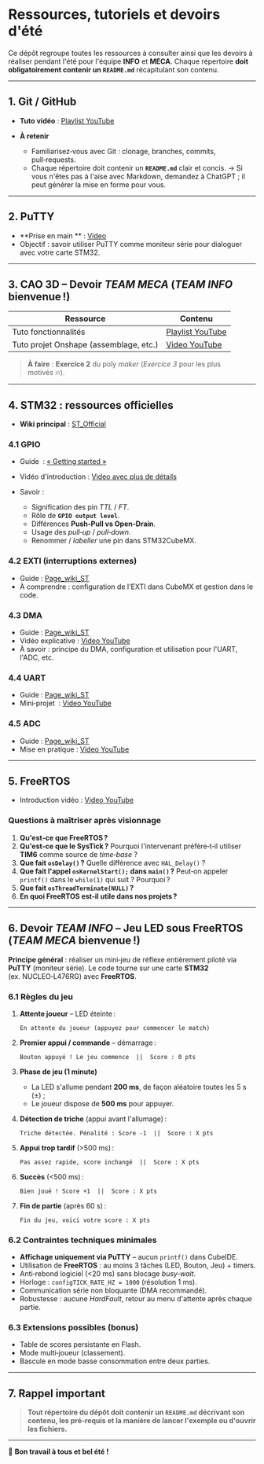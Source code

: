 # Ressources, tutoriels et devoirs d'été

Ce dépôt regroupe toutes les ressources à consulter ainsi que les devoirs à réaliser pendant l'été pour l'équipe **INFO** et **MECA**. Chaque répertoire **doit obligatoirement contenir un `README.md`** récapitulant son contenu.

---

## 1. Git / GitHub

* **Tuto vidéo** : [Playlist YouTube](https://www.youtube.com/watch?v=3RjQznt-8kE&list=PL4cUxeGkcC9goXbgTDQ0n_4TBzOO0ocPR&index=2)
* **À retenir**

  * Familiarisez‑vous avec Git : clonage, branches, commits, pull‑requests.
  * Chaque répertoire doit contenir un **`README.md`** clair et concis.
    → Si vous n'êtes pas à l'aise avec Markdown, demandez à ChatGPT ; il peut générer la mise en forme pour vous.

---

## 2. PuTTY

* **Prise en main ** : [Video](https://www.youtube.com/watch?v=4YVizsRCQcg)
* Objectif : savoir utiliser PuTTY comme moniteur série pour dialoguer avec votre carte STM32.

---

## 3. CAO 3D  – Devoir *TEAM MECA* (***TEAM INFO*** bienvenue !)

| Ressource                              | Contenu                                                                                                                                                                       |
| -------------------------------------- | ----------------------------------------------------------------------------------------------------------------------------------------------------------------------------- |
| Tuto fonctionnalités                   | [Playlist YouTube](https://www.youtube.com/watch?v=tdRpa7EglGM&list=PLRhna5_X7uWv6LsV-2kZWrDOdz_TsI0UK) |
| Tuto projet Onshape (assemblage, etc.) | [Video YouTube](https://www.youtube.com/watch?v=GYkZmE_6MpY)                                                                                   |

> **À faire** : **Exercice 2** du poly *maker* (*Exercice 3* pour les plus motivés 🔥).

---

## 4. STM32 : ressources officielles

* **Wiki principal** : [ST_Official](https://wiki.st.com/stm32mcu/wiki/Main_Page)

### 4.1 GPIO

* Guide  : [« Getting started »](https://wiki.st.com/stm32mcu/wiki/Getting_started_with_GPIO)
* Vidéo d'introduction : [Video avec plus de détails](https://www.youtube.com/watch?v=TSDS3op91TE)
* Savoir :

  * Signification des pin *TTL* / *FT*.
  * Rôle de **`GPIO output level`**.
  * Différences **Push‑Pull vs Open‑Drain**.
  * Usage des *pull‑up* / *pull‑down*.
  * Renommer / *labeller* une pin dans STM32CubeMX.

### 4.2 EXTI (interruptions externes)

* Guide : [Page_wiki_ST](https://wiki.st.com/stm32mcu/wiki/Getting_started_with_EXTI)
* À comprendre : configuration de l'EXTI dans CubeMX et gestion dans le code.

### 4.3 DMA

* Guide : [Page_wiki_ST](https://wiki.st.com/stm32mcu/wiki/Getting_started_with_DMA)
* Vidéo explicative : [Video YouTube](https://www.youtube.com/watch?v=zipjCtiHYr8&t=884s)
* À savoir : principe du DMA, configuration et utilisation pour l'UART, l'ADC, etc.

### 4.4 UART

* Guide : [Page_wiki_ST](https://wiki.st.com/stm32mcu/wiki/Getting_started_with_UART)
* Mini‑projet  : [Video YouTube](https://www.youtube.com/watch?v=dEQwSl8mCFs&t=2s)

### 4.5 ADC

* Guide : [Page_wiki_ST](https://wiki.st.com/stm32mcu/wiki/Getting_started_with_ADC)
* Mise en pratique : [Video YouTube](https://www.youtube.com/watch?v=deMF2xu_ASQ&t=108s)

---

## 5. FreeRTOS

* Introduction vidéo : [Video YouTube](https://www.youtube.com/watch?v=OPrcpbKNSjU)

### Questions à maîtriser après visionnage

1. **Qu'est‑ce que FreeRTOS ?**
2. **Qu'est‑ce que le SysTick ?**
   Pourquoi l'intervenant préfère‑t‑il utiliser **TIM6** comme source de *time‑base* ?
3. **Que fait `osDelay()` ?**
   Quelle différence avec `HAL_Delay()` ?
4. **Que fait l'appel `osKernelStart();` dans `main()` ?**
   Peut‑on appeler `printf()` dans le `while(1)` qui suit ? Pourquoi ?
5. **Que fait `osThreadTerminate(NULL)` ?**
6. **En quoi FreeRTOS est‑il utile dans nos projets ?**

---

## 6. Devoir *TEAM INFO*  – Jeu LED sous FreeRTOS (***TEAM MECA*** bienvenue !)

**Principe général** : réaliser un mini‑jeu de réflexe entièrement piloté via **PuTTY** (moniteur série). Le code tourne sur une carte **STM32** (ex. NUCLEO‑L476RG) avec **FreeRTOS**.

### 6.1 Règles du jeu

1. **Attente joueur** – LED éteinte :

   ```text
   En attente du joueur (appuyez pour commencer le match)
   ```
2. **Premier appui / commande** – démarrage :

   ```text
   Bouton appuyé ! Le jeu commence  ||  Score : 0 pts
   ```
3. **Phase de jeu (1 minute)**

   * La LED s'allume pendant **200 ms**, de façon aléatoire toutes les 5 s (±) ;
   * Le joueur dispose de **500 ms** pour appuyer.
4. **Détection de triche** (appui avant l'allumage) :

   ```text
   Triche détectée. Pénalité : Score -1  ||  Score : X pts
   ```
5. **Appui trop tardif** (>500 ms) :

   ```text
   Pas assez rapide, score inchangé  ||  Score : X pts
   ```
6. **Succès** (<500 ms) :

   ```text
   Bien joué ! Score +1  ||  Score : X pts
   ```
7. **Fin de partie** (après 60 s) :

   ```text
   Fin du jeu, voici votre score : X pts
   ```

### 6.2 Contraintes techniques minimales

* **Affichage uniquement via PuTTY** – aucun `printf()` dans CubeIDE.
* Utilisation de **FreeRTOS** : au moins 3 tâches (LED, Bouton, Jeu) + timers.
* Anti‑rebond logiciel (<20 ms) sans blocage *busy‑wait*.
* Horloge : `configTICK_RATE_HZ = 1000` (résolution 1 ms).
* Communication série non bloquante (DMA recommandé).
* Robustesse : aucune *HardFault*, retour au menu d'attente après chaque partie.

### 6.3 Extensions possibles (bonus)

* Table de scores persistante en Flash.
* Mode multi‑joueur (classement).
* Bascule en mode basse consommation entre deux parties.

---

## 7. Rappel important

> **Tout répertoire du dépôt doit contenir un `README.md` décrivant son contenu, les pré‑requis et la manière de lancer l'exemple ou d'ouvrir les fichiers.**

---

🏁 **Bon travail à tous et bel été !**
